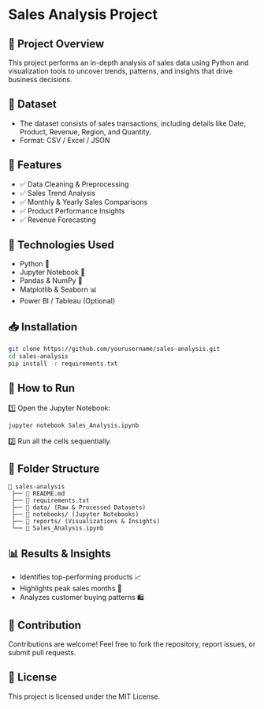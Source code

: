 # Sales Analysis Project

## 📌 Project Overview
This project performs an in-depth analysis of sales data using Python and visualization tools to uncover trends, patterns, and insights that drive business decisions.

## 📂 Dataset
- The dataset consists of sales transactions, including details like Date, Product, Revenue, Region, and Quantity.
- Format: CSV / Excel / JSON

## 🚀 Features
- ✅ Data Cleaning & Preprocessing
- ✅ Sales Trend Analysis
- ✅ Monthly & Yearly Sales Comparisons
- ✅ Product Performance Insights
- ✅ Revenue Forecasting

## 🔧 Technologies Used
- Python 🐍
- Jupyter Notebook 📓
- Pandas & NumPy 🔢
- Matplotlib & Seaborn 📊
- Power BI / Tableau (Optional)

## 📥 Installation
```bash
git clone https://github.com/yourusername/sales-analysis.git
cd sales-analysis
pip install -r requirements.txt
```

## 🏃 How to Run
1️⃣ Open the Jupyter Notebook:
```bash
jupyter notebook Sales_Analysis.ipynb
```
2️⃣ Run all the cells sequentially.

## 📁 Folder Structure
```
📂 sales-analysis  
 ├── 📜 README.md  
 ├── 📜 requirements.txt  
 ├── 📂 data/ (Raw & Processed Datasets)  
 ├── 📂 notebooks/ (Jupyter Notebooks)  
 ├── 📂 reports/ (Visualizations & Insights)  
 └── 📜 Sales_Analysis.ipynb  
```

## 📊 Results & Insights
- Identifies top-performing products 📈  
- Highlights peak sales months 📆  
- Analyzes customer buying patterns 🛍️  

## 🤝 Contribution
Contributions are welcome! Feel free to fork the repository, report issues, or submit pull requests.

## 📜 License
This project is licensed under the MIT License.

